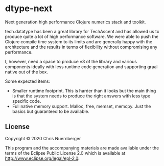 # dtype-next

Next generation high performance Clojure numerics stack and toolkit.

tech.datatype has been a great library for TechAscent and has allowed us to produce
quite a lot of high performance software.  We were able to push the Clojure
compile time system to its limits and are generally happy with the architecture
and the results in terms of flexibility without compromising any performance.

I, however, need a space to produce v3 of the library and various components ideally
with less runtime code generation and supporting graal native out of the box.

Some expected items:

*  Smaller runtime footprint.  This is harder than it looks but the main thing is that
   the system needs to produce the right answers with less type specific code.
*  Full native memory support.  Malloc, free, memset, memcpy.  Just the basics but 
   guaranteed to be available.

	 

## License

Copyright © 2020 Chris Nuernberger

This program and the accompanying materials are made available under the
terms of the Eclipse Public License 2.0 which is available at
http://www.eclipse.org/legal/epl-2.0.
